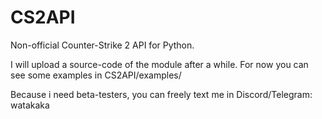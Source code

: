 # CS2API
Non-official Counter-Strike 2 API for Python.

I will upload a source-code of the module after a while. For now you can see some examples in CS2API/examples/

Because i need beta-testers, you can freely text me in Discord/Telegram: watakaka

